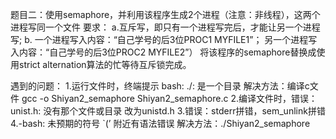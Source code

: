 题目二：使用semaphore，并利用该程序生成2个进程（注意：非线程），这两个进程写同一个文件
        要求：
        a.互斥写，即只有一个进程写完后，才能让另一个进程写; 
        b. 一个进程写入内容：“自己学号的后3位PROC1 MYFILE1”；
        另一个进程写入内容：“自己学号的后3位PROC2 MYFILE2”）
        将该程序的semaphore替换成使用strict alternation算法的忙等待互斥锁完成。

遇到的问题：
        1.运行文件时，终端提示 bash: ./: 是一个目录
        解决方法：编译c文件 gcc -o Shiyan2_semaphore Shiyan2_semaphore.c
        2.编译文件时，错误：unist.h: 没有那个文件或目录
        改为unistd.h
        3.错误：stderr拼错，sem_unlink拼错
        4.-bash: 未预期的符号 `(’ 附近有语法错误
        解决方法：./Shiyan2_semaphore


